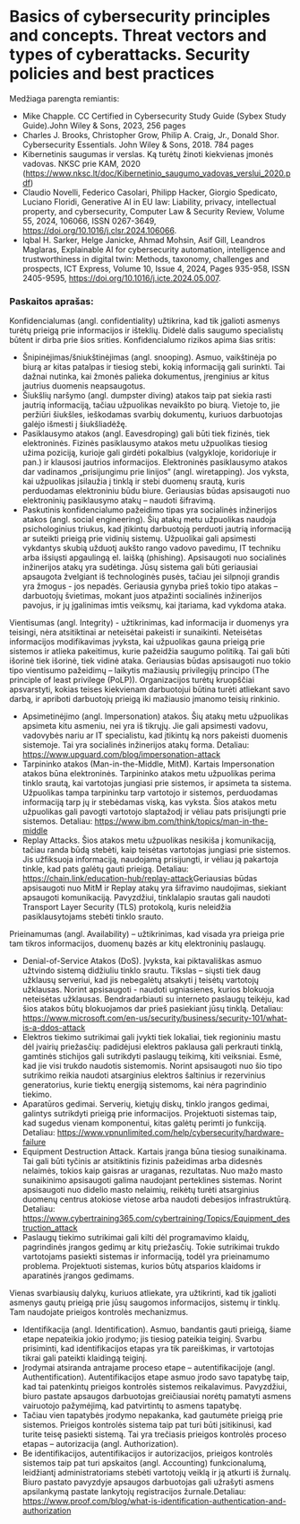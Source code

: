 # Basics of cybersecurity principles and concepts. Threat vectors and types of cyberattacks. Security policies and best practices

Medžiaga parengta remiantis:

* Mike Chapple. CC Certified in Cybersecurity Study Guide (Sybex Study Guide).John Wiley & Sons, 2023, 256 pages
* Charles J. Brooks, Christopher Grow, Philip A. Craig, Jr., Donald Shor. Cybersecurity Essentials. John Wiley & Sons, 2018. 784 pages
* Kibernetinis saugumas ir verslas. Ką turėtų žinoti kiekvienas įmonės vadovas. NKSC prie KAM, 2020 (https://www.nksc.lt/doc/Kibernetinio_saugumo_vadovas_verslui_2020.pdf)
* Claudio Novelli, Federico Casolari, Philipp Hacker, Giorgio Spedicato, Luciano Floridi, Generative AI in EU law: Liability, privacy, intellectual property, and cybersecurity,
Computer Law & Security Review, Volume 55, 2024, 106066, ISSN 0267-3649, https://doi.org/10.1016/j.clsr.2024.106066.
* Iqbal H. Sarker, Helge Janicke, Ahmad Mohsin, Asif Gill, Leandros Maglaras, Explainable AI for cybersecurity automation, intelligence and trustworthiness in digital twin: Methods, taxonomy, challenges and prospects,
ICT Express, Volume 10, Issue 4, 2024, Pages 935-958, ISSN 2405-9595, https://doi.org/10.1016/j.icte.2024.05.007.


### Paskaitos aprašas:

Konfidencialumas (angl. confidentiality) užtikrina, kad tik įgalioti asmenys turėtų prieigą prie informacijos ir išteklių. Didelė dalis saugumo specialistų būtent ir dirba prie šios srities. Konfidencialumo rizikos apima šias sritis: ​
* Šnipinėjimas/šniukštinėjimas (angl. snooping). Asmuo, vaikštinėja po biurą ar kitas patalpas ir tiesiog stebi, kokią informaciją gali surinkti. Tai dažnai nutinka, kai žmonės palieka dokumentus, įrenginius ar kitus jautrius duomenis neapsaugotus.​
* Šiukšlių naršymo (angl. dumpster diving) atakos taip pat siekia rasti jautrią informaciją, tačiau užpuolikas nevaikšto po biurą. Vietoje to, jie peržiūri šiukšles, ieškodamas svarbių dokumentų, kuriuos darbuotojas galėjo išmesti į šiukšliadėžę.​
* Pasiklausymo atakos (angl. Eavesdroping) gali būti tiek fizinės, tiek elektroninės. Fizinės pasiklausymo atakos metu užpuolikas tiesiog užima poziciją, kurioje gali girdėti pokalbius (valgykloje, koridoriuje ir pan.) ir klausosi jautrios informacijos. Elektroninės pasiklausymo atakos dar vadinamos „prisijungimu prie linijos“ (angl. wiretapping). Jos vyksta, kai užpuolikas įsilaužia į tinklą ir stebi duomenų srautą, kuris perduodamas elektroniniu būdu biure. Geriausias būdas apsisaugoti nuo elektroninių pasiklausymo atakų – naudoti šifravimą.
* Paskutinis konfidencialumo pažeidimo tipas yra socialinės inžinerijos atakos (angl. social engineering). Šių atakų metu užpuolikas naudoja psichologinius triukus, kad įtikintų darbuotoją perduoti jautrią informaciją ar suteikti prieigą prie vidinių sistemų. Užpuolikai gali apsimesti vykdantys skubią užduotį aukšto rango vadovo pavedimu, IT techniku arba išsiųsti apgaulingą el. laišką (phishing).​ Apsisaugoti nuo socialinės inžinerijos atakų yra sudėtinga. Jūsų sistema gali būti geriausiai apsaugota žvelgiant iš technologinės pusės, tačiau jei silpnoji grandis yra žmogus - jos nepadės. Geriausia gynyba prieš tokio tipo atakas – darbuotojų švietimas, mokant juos atpažinti socialinės inžinerijos pavojus, ir jų įgalinimas imtis veiksmų, kai įtariama, kad vykdoma ataka.

Vientisumas (angl. Integrity) -  užtikrinimas, kad informacija ir duomenys yra teisingi, nėra atsitiktinai ar neteisėtai pakeisti ir sunaikinti. Neteisėtas informacijos modifikavimas įvyksta, kai užpuolikas gauna prieigą prie sistemos ir atlieka pakeitimus, kurie pažeidžia saugumo politiką. Tai gali būti išorinė tiek išorinė, tiek vidinė ataka. Geriausias būdas apsisaugoti nuo tokio tipo vientisumo pažeidimų – laikytis mažiausių privilegijų principo (The principle of least privilege (PoLP)). Organizacijos turėtų kruopščiai apsvarstyti, kokias teises kiekvienam darbuotojui būtina turėti atliekant savo darbą, ir apriboti darbuotojų prieigą iki mažiausio įmanomo teisių rinkinio.​
* Apsimetinėjimo (angl. Impersonation) atakos. Šių atakų metu užpuolikas apsimeta kitu asmeniu, nei yra iš tikrųjų. Jie gali apsimesti vadovu, vadovybės nariu ar IT specialistu, kad įtikintų ką nors pakeisti duomenis sistemoje. Tai yra socialinės inžinerijos atakų forma. Detaliau: https://www.upguard.com/blog/impersonation-attack
* Tarpininko atakos (Man-in-the-Middle, MitM)​. Kartais Impersonation atakos būna elektroninės. Tarpininko atakos metu užpuolikas perima tinklo srautą, kai vartotojas jungiasi prie sistemos, ir apsimeta ta sistema. Užpuolikas tampa tarpininku tarp vartotojo ir sistemos, perduodamas informaciją tarp jų ir stebėdamas viską, kas vyksta. Šios atakos metu užpuolikas gali pavogti vartotojo slaptažodį ir vėliau pats prisijungti prie sistemos.​ Detaliau: https://www.ibm.com/think/topics/man-in-the-middle
* Replay Attacks. Šios atakos metu užpuolikas nesikiša į komunikaciją, tačiau randa būdą stebėti, kaip teisėtas vartotojas jungiasi prie sistemos. Jis užfiksuoja informaciją, naudojamą prisijungti, ir vėliau ją pakartoja tinkle, kad pats galėtų gauti prieigą.​ Detaliau: https://chain.link/education-hub/replay-attack
​
Geriausias būdas apsisaugoti nuo MitM ir Replay atakų yra šifravimo naudojimas, siekiant apsaugoti komunikaciją. Pavyzdžiui, tinklalapio srautas gali naudoti Transport Layer Security (TLS) protokolą, kuris neleidžia pasiklausytojams stebėti tinklo srauto.

Prieinamumas (angl. Availability) – užtikrinimas, kad visada yra prieiga prie tam tikros informacijos, duomenų bazės ar kitų elektroninių paslaugų.
* Denial-of-Service Atakos (DoS)​. Įvyksta, kai piktavališkas asmuo užtvindo sistemą didžiuliu tinklo srautu. Tikslas – siųsti tiek daug užklausų serveriui, kad jis nebegalėtų atsakyti į teisėtų vartotojų užklausas.​ Norint apsisaugoti - naudoti ugniasienes, kurios blokuoja neteisėtas užklausas.​ Bendradarbiauti su interneto paslaugų teikėju, kad šios atakos būtų blokuojamos dar prieš pasiekiant jūsų tinklą.​ Detaliau: https://www.microsoft.com/en-us/security/business/security-101/what-is-a-ddos-attack
* Elektros tiekimo sutrikimai gali įvykti tiek lokaliai, tiek regioniniu mastu dėl įvairių priežasčių:​ padidėjusi elektros paklausa gali perkrauti tinklą, gamtinės stichijos gali sutrikdyti paslaugų teikimą, kiti veiksniai. Esmė, kad jie visi trukdo naudotis sistemomis. Norint apsisaugoti nuo šio tipo sutrikimo reikia naudoti atsarginius elektros šaltinius ir rezervinius generatorius, kurie tiektų energiją sistemoms, kai nėra pagrindinio tiekimo.​
* Aparatūros gedimai. Serverių, kietųjų diskų, tinklo įrangos gedimai, galintys sutrikdyti prieigą prie informacijos. Projektuoti sistemas taip, kad sugedus vienam komponentui, kitas galėtų perimti jo funkciją.​ Detaliau: https://www.vpnunlimited.com/help/cybersecurity/hardware-failure
* Equipment Destruction Attack. Kartais įranga būna tiesiog sunaikinama. Tai gali būti tyčinis ar atsitiktinis fizinis pažeidimas arba didesnės nelaimės, tokios kaip gaisras ar uraganas, rezultatas.​ Nuo mažo masto sunaikinimo apsisaugoti galima naudojant perteklines sistemas.​ Norint apsisaugoti nuo didelio masto nelaimių, reikėtų turėti atsarginius duomenų centrus atokiose vietose arba naudoti debesijos infrastruktūrą.​ Detaliau: https://www.cybertraining365.com/cybertraining/Topics/Equipment_destruction_attack
* Paslaugų tiekimo sutrikimai gali kilti dėl programavimo klaidų, pagrindinės įrangos gedimų ar kitų priežasčių. Tokie sutrikimai trukdo vartotojams pasiekti sistemas ir informaciją, todėl yra prieinamumo problema.​ Projektuoti sistemas, kurios būtų atsparios klaidoms ir aparatinės įrangos gedimams.​

Vienas svarbiausių dalykų, kuriuos atliekate, yra užtikrinti, kad tik įgalioti asmenys gautų prieigą prie jūsų saugomos informacijos, sistemų ir tinklų. Tam naudojate prieigos kontrolės mechanizmus.​
* Identifikacija (angl. Identification). Asmuo, bandantis gauti prieigą, šiame etape nepateikia jokio įrodymo; jis tiesiog pateikia teiginį. Svarbu prisiminti, kad identifikacijos etapas yra tik pareiškimas, ir vartotojas tikrai gali pateikti klaidingą teiginį.​
* Įrodymai atsiranda antrajame proceso etape – autentifikacijoje (angl. Authentification). Autentifikacijos etape asmuo įrodo savo tapatybę taip, kad tai patenkintų prieigos kontrolės sistemos reikalavimus. Pavyzdžiui, biuro pastate apsaugos darbuotojas greičiausiai norėtų pamatyti asmens vairuotojo pažymėjimą, kad patvirtintų to asmens tapatybę​.
* Tačiau vien tapatybės įrodymo nepakanka, kad gautumėte prieigą prie sistemos. Prieigos kontrolės sistema taip pat turi būti įsitikinusi, kad turite teisę pasiekti sistemą. Tai yra trečiasis prieigos kontrolės proceso etapas – autorizacija (angl. Authorization). 
* Be identifikacijos, autentifikacijos ir autorizacijos, prieigos kontrolės sistemos taip pat turi apskaitos (angl. Accounting) funkcionalumą, leidžiantį administratoriams stebėti vartotojų veiklą ir ją atkurti iš žurnalų. Biuro pastato pavyzdyje apsaugos darbuotojas gali užrašyti asmens apsilankymą pastate lankytojų registracijos žurnale.​ Detaliau: https://www.proof.com/blog/what-is-identification-authentication-and-authorization
​




